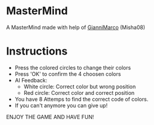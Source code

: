 # MasterMind
A MasterMind made with help of [GianniMarco](https://www.github.com/GianniMarco) (Misha08)

# Instructions

* Press the colored circles to change their colors
* Press 'OK' to confirm the 4 choosen colors
* AI Feedback:
  * White circle: Correct color but wrong position
  * Red circle: Correct color and correct position
* You have 8 Attemps to find the correct code of colors.
* If you can't anymore you can give up!

ENJOY THE GAME AND HAVE FUN!
